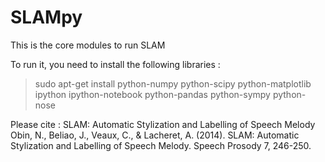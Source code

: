 SLAMpy
======
This is the core modules to run SLAM

To run it, you need to install the following libraries :

> sudo apt-get install python-numpy python-scipy python-matplotlib ipython ipython-notebook python-pandas python-sympy python-nose

Please cite : SLAM: Automatic Stylization and Labelling of Speech Melody
              Obin, N., Beliao, J., Veaux, C., & Lacheret, A. (2014). 
              SLAM: Automatic Stylization and Labelling of Speech Melody. 
              Speech Prosody 7, 246-250.
